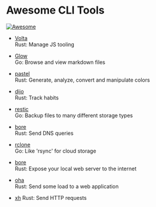 # Awesome CLI Tools
[![Awesome](https://awesome.re/badge.svg)](https://awesome.re)

- [Volta](https://github.com/volta-cli/volta)  
Rust: Manage JS tooling

- [Glow](https://github.com/charmbracelet/glow)  
Go: Browse and view markdown files

- [pastel](https://github.com/sharkdp/pastel)  
Rust: Generate, analyze, convert and manipulate colors

- [dijo](https://github.com/NerdyPepper/dijo)  
Rust: Track habits

- [restic](https://github.com/restic/restic)  
Go: Backup files to many different storage types

- [bore](https://bitbucket.org/delan/nonymous/)  
Rust: Send DNS queries

- [rclone](https://github.com/rclone/rclone)  
Go: Like 'rsync' for cloud storage

- [bore](https://github.com/ekzhang/bore)  
Rust: Expose your local web server to the internet

- [oha](https://github.com/hatoo/oha)  
Rust: Send some load to a web application

- [xh](https://github.com/ducaale/xh)
Rust: Send HTTP requests
